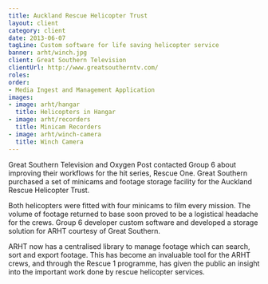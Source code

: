 ```yaml
---
title: Auckland Rescue Helicopter Trust
layout: client
category: client
date: 2013-06-07
tagLine: Custom software for life saving helicopter service
banner: arht/winch.jpg
client: Great Southern Television
clientUrl: http://www.greatsoutherntv.com/
roles:
order:
- Media Ingest and Management Application
images:
- image: arht/hangar
  title: Helicopters in Hangar
- image: arht/recorders
  title: Minicam Recorders
- image: arht/winch-camera
  title: Winch Camera
---
```


Great Southern Television and Oxygen Post contacted Group 6 about improving their workflows for the hit series, Rescue One. Great Southern purchased a set of minicams and footage storage facility for the Auckland Rescue Helicopter Trust.

Both helicopters were fitted with four minicams to film every mission. The volume of footage returned to base soon proved to be a logistical headache for the crews. Group 6 developer custom software and developed a storage solution for ARHT courtesy of Great Southern.

ARHT now has a centralised library to manage footage which can search, sort and export footage. This has become an invaluable tool for the ARHT crews, and through the Rescue 1 programme, has given the public an insight into the important work done by rescue helicopter services.
